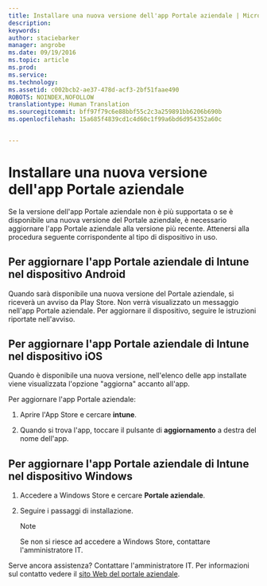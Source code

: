 ```yaml
---
title: Installare una nuova versione dell'app Portale aziendale | Microsoft Intune
description: 
keywords: 
author: staciebarker
manager: angrobe
ms.date: 09/19/2016
ms.topic: article
ms.prod: 
ms.service: 
ms.technology: 
ms.assetid: c002bcb2-ae37-478d-acf3-2bf51faae490
ROBOTS: NOINDEX,NOFOLLOW
translationtype: Human Translation
ms.sourcegitcommit: bff97f79c6e88bbf55c2c3a259891bb6206b690b
ms.openlocfilehash: 15a685f4839cd1c4d60c1f99a6bd6d954352a60c


---
```


# Installare una nuova versione dell'app Portale aziendale

Se la versione dell'app Portale aziendale non è più supportata o se è disponibile una nuova versione del Portale aziendale, è necessario aggiornare l'app Portale aziendale alla versione più recente. Attenersi alla procedura seguente corrispondente al tipo di dispositivo in uso.

## Per aggiornare l'app Portale aziendale di Intune nel dispositivo Android

Quando sarà disponibile una nuova versione del Portale aziendale, si riceverà un avviso da Play Store. Non verrà visualizzato un messaggio nell'app Portale aziendale. Per aggiornare il dispositivo, seguire le istruzioni riportate nell'avviso.

## Per aggiornare l'app Portale aziendale di Intune nel dispositivo iOS

Quando è disponibile una nuova versione, nell'elenco delle app installate viene visualizzata l'opzione "aggiorna" accanto all'app.  

Per aggiornare l'app Portale aziendale:

1. Aprire l'App Store e cercare **intune**.

2. Quando si trova l'app, toccare il pulsante di **aggiornamento** a destra del nome dell'app.

## Per aggiornare l'app Portale aziendale di Intune nel dispositivo Windows

1.  Accedere a Windows Store e cercare **Portale aziendale**.

2.  Seguire i passaggi di installazione.

    > [!NOTE]
    > Se non si riesce ad accedere a Windows Store, contattare l'amministratore IT.


Serve ancora assistenza? Contattare l'amministratore IT. Per informazioni sul contatto vedere il [sito Web del portale aziendale](http://portal.manage.microsoft.com).





<!--HONumber=Sep16_HO3-->


